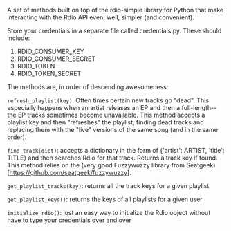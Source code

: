 A set of methods built on top of the rdio-simple library for Python that make interacting with the Rdio API even, well, simpler (and convenient).

Store your credentials in a separate file called credentials.py. These should include:

1. RDIO_CONSUMER_KEY
2. RDIO_CONSUMER_SECRET
3. RDIO_TOKEN
4. RDIO_TOKEN_SECRET

The methods are, in order of descending awesomeness:

`refresh_playlist(key)`: Often times certain new tracks go "dead". This especially happens when an artist releases an EP and then a full-length--the EP tracks sometimes become unavailable. This method accepts a playlist key and then "refreshes" the playlist, finding dead tracks and replacing them with the "live" versions of the same song (and in the same order).

`find_track(dict)`: accepts a dictionary in the form of {'artist': ARTIST, 'title': TITLE} and then searches Rdio for that track. Returns a track key if found. This method relies on the (very good Fuzzywuzzy library from Seatgeek)[https://github.com/seatgeek/fuzzywuzzy].

`get_playlist_tracks(key)`: returns all the track keys for a given playlist

`get_playlist_keys()`: returns the keys of all playlists for a given user

`initialize_rdio()`: just an easy way to initialize the Rdio object without have to type your credentials over and over